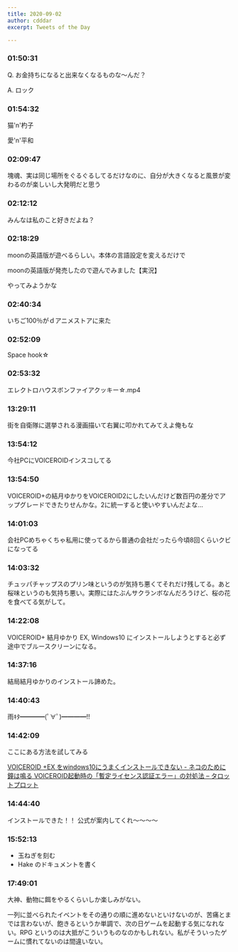 ```yaml
---
title: 2020-09-02
author: cdddar
excerpt: Tweets of the Day

---
```


### 01:50:31

Q. お金持ちになると出来なくなるものな〜んだ？

A. ロック

### 01:54:32

猫'n'杓子

愛'n'平和

### 02:09:47

塊魂、実は同じ場所をぐるぐるしてるだけなのに、自分が大きくなると風景が変わるのが楽しいし大発明だと思う

### 02:12:12

みんなは私のこと好きだよね？

### 02:18:29

moonの英語版が遊べるらしい。本体の言語設定を変えるだけで

moonの英語版が発売したので遊んでみました【実況】 
<script type="application/javascript" src="https://embed.nicovideo.jp/watch/sm37433097/script?w=640&h=360"></script>

やってみようかな

### 02:40:34

いちご100％がｄアニメストアに来た

### 02:52:09

Space hook☆
<script type="application/javascript" src="https://embed.nicovideo.jp/watch/sm35847688/script?w=640&h=360"></script>

### 02:53:32

エレクトロハウスボンファイアクッキー☆.mp4
<script type="application/javascript" src="https://embed.nicovideo.jp/watch/sm21986955/script?w=640&h=360"></script>

### 13:29:11

街を自衛隊に選挙される漫画描いて右翼に叩かれてみてえよ俺もな

### 13:54:12

今社PCにVOICEROIDインスコしてる

### 13:54:50

VOICEROID+の結月ゆかりをVOICEROID2にしたいんだけど数百円の差分でアップグレードできたりせんかな。2に統一すると使いやすいんだよな…

### 14:01:03

会社PCめちゃくちゃ私用に使ってるから普通の会社だったら今頃8回くらいクビになってる

### 14:03:32

チュッパチャップスのプリン味というのが気持ち悪くてそれだけ残してる。あと桜味というのも気持ち悪い。実際にはたぶんサクランボなんだろうけど、桜の花を食べてる気がして。

### 14:22:08

VOICEROID+ 結月ゆかり EX, Windows10 にインストールしようとすると必ず途中でブルースクリーンになる。

### 14:37:16

結局結月ゆかりのインストール諦めた。

### 14:40:43

雨ｷﾀ━━━━(ﾟ∀ﾟ)━━━━!!

### 14:42:09

ここにある方法を試してみる

[VOICEROID +EX をwindows10にうまくインストールできない - ネコのために鐘は鳴る ](https://ikorin2.hatenablog.jp/entry/2018/04/15/033938)
[VOICEROID起動時の「暫定ライセンス認証エラー」の対処法 – タロットプロット ](http://tarot-plot.com/wp/2017-06-09-222237/)

### 14:44:40

インストールできた！！
公式が案内してくれ～～～～

### 15:52:13

- 玉ねぎを刻む
- Hake のドキュメントを書く

### 17:49:01

大神、動物に餌をやるくらいしか楽しみがない。

一列に並べられたイベントをその通りの順に進めないといけないのが、苦痛とまでは言わないが、飽きるというか単調で、次の日ゲームを起動する気になれない。RPG というのは大抵がこういうものなのかもしれない。私がそういったゲームに慣れてないのは間違いない。
